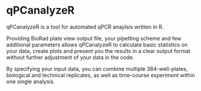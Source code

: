 # qPCanalyzeR

qPCanalyzeR is a tool for automated qPCR anaylsis written in R.

Providing BioRad plate view output file, your pipetting scheme and few additional parameters allows qPCanalyzeR to calculate basic statistics on your data, create plots and present you the results in a clear output format without further adjustment of your data in the code.

By specifying your input data, you can combine multiple 384-well-plates, biological and technical replicates, as well as time-course experiment within one single analysis.
